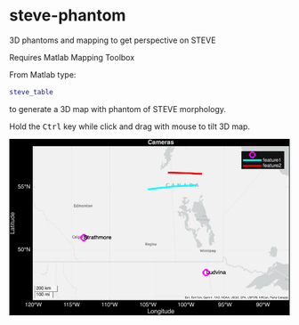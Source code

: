 # steve-phantom
3D phantoms and mapping to get perspective on STEVE

Requires Matlab Mapping Toolbox

From Matlab type:

```matlab
steve_table
```

to generate a 3D map with phantom of STEVE morphology.

Hold the <kbd>Ctrl</kbd> key while click and drag with mouse to tilt 3D map.

![STEVE table](cameras.png)
